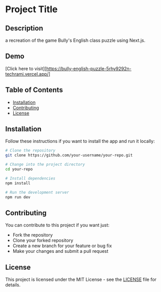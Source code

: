 # Project Title

## Description
a recreation of the game Bully's English class puzzle using Next.js.

## Demo
[Click here to visit][https://bully-english-puzzle-5rhy9292n-techrami.vercel.app/]

## Table of Contents
- [Installation](#installation)
- [Contributing](#contributing)
- [License](#license)

## Installation
Follow these instructions if you want to install the app and run it locally:

```bash
# Clone the repository
git clone https://github.com/your-username/your-repo.git

# Change into the project directory
cd your-repo

# Install dependencies
npm install

# Run the development server
npm run dev

```

## Contributing
You can contribute to this project if you want just:
- Fork the repository
- Clone your forked repository
- Create a new branch for your feature or bug fix
- Make your changes and submit a pull request

## License

This project is licensed under the MIT License - see the [LICENSE](LICENSE) file for details.
